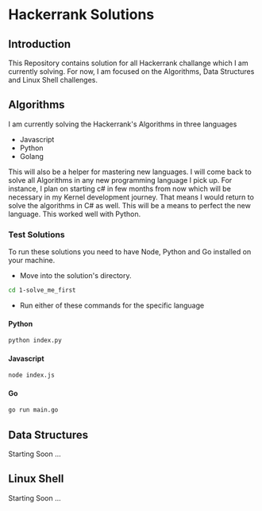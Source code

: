 # Hackerrank Solutions

## Introduction

This Repository contains solution for all Hackerrank challange which I am currently solving. For now, I am focused on the Algorithms, Data Structures and Linux Shell challenges.

## Algorithms
I am currently solving the Hackerrank's Algorithms in three languages

- Javascript
- Python
- Golang

This will also be a helper for mastering new languages. I will come back to solve all Algorithms in any new programming language I pick up. For instance, I plan on starting c# in few months from now which will be necessary in my Kernel development journey. That means I would return to solve the algorithms in C# as well. This will be a means to perfect the new language. This worked well with Python.

### Test Solutions

To run these solutions you need to have Node, Python and Go installed on your machine.

- Move into the solution's directory.

```bash
cd 1-solve_me_first
```

- Run either of these commands for the specific language

#### Python 

```bash
python index.py
```

#### Javascript 

```bash
node index.js
```
#### Go

```bash
go run main.go
```

 ## Data Structures
 Starting Soon ...
 
 ## Linux Shell
 Starting Soon ...